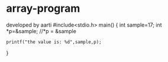 # array-program
developed by aarti 
#include<stdio.h>
main()
{
	int sample=17;
	int *p=&sample;
	//*p = &sample
	
	printf("the value is: %d",sample,p);
}
